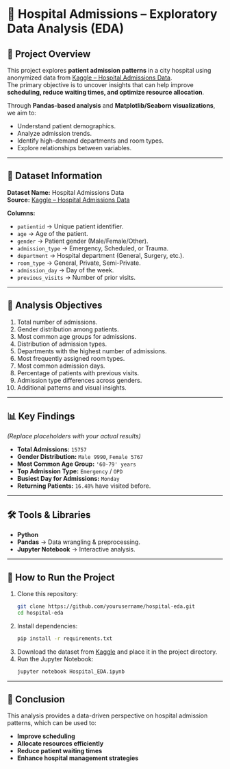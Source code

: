 # 🏥 Hospital Admissions – Exploratory Data Analysis (EDA)

## 📌 Project Overview
This project explores **patient admission patterns** in a city hospital using anonymized data from [Kaggle – Hospital Admissions Data](https://www.kaggle.com/datasets/ashishsahani/hospital-admissions-data).  
The primary objective is to uncover insights that can help improve **scheduling, reduce waiting times, and optimize resource allocation**.

Through **Pandas-based analysis** and **Matplotlib/Seaborn visualizations**, we aim to:
- Understand patient demographics.
- Analyze admission trends.
- Identify high-demand departments and room types.
- Explore relationships between variables.

---

## 📂 Dataset Information
**Dataset Name:** Hospital Admissions Data  
**Source:** [Kaggle – Hospital Admissions Data](https://www.kaggle.com/datasets/ashishsahani/hospital-admissions-data)  

**Columns:**
- `patientid` → Unique patient identifier.
- `age` → Age of the patient.
- `gender` → Patient gender (Male/Female/Other).
- `admission_type` → Emergency, Scheduled, or Trauma.
- `department` → Hospital department (General, Surgery, etc.).
- `room_type` → General, Private, Semi-Private.
- `admission_day` → Day of the week.
- `previous_visits` → Number of prior visits.

---

## 🎯 Analysis Objectives
1. Total number of admissions.
2. Gender distribution among patients.
3. Most common age groups for admissions.
4. Distribution of admission types.
5. Departments with the highest number of admissions.
6. Most frequently assigned room types.
7. Most common admission days.
8. Percentage of patients with previous visits.
9. Admission type differences across genders.
10. Additional patterns and visual insights.

---

## 📊 Key Findings
*(Replace placeholders with your actual results)*  
- **Total Admissions:** `15757`
- **Gender Distribution:** `Male 9990`, `Female 5767`
- **Most Common Age Group:** `'60-79' years`
- **Top Admission Type:** `Emergency` / `OPD` 
- **Busiest Day for Admissions:** `Monday`
- **Returning Patients:** `16.48%` have visited before.

---

## 🛠 Tools & Libraries
- **Python**
- **Pandas** → Data wrangling & preprocessing.
- **Jupyter Notebook** → Interactive analysis.

---

## 🚀 How to Run the Project
1. Clone this repository:
   ```bash
   git clone https://github.com/yourusername/hospital-eda.git
   cd hospital-eda
   ```
2. Install dependencies:
   ```bash
   pip install -r requirements.txt
   ```
3. Download the dataset from [Kaggle](https://www.kaggle.com/datasets/ashishsahani/hospital-admissions-data) and place it in the project directory.
4. Run the Jupyter Notebook:
   ```bash
   jupyter notebook Hospital_EDA.ipynb
   ```

---

## 📌 Conclusion
This analysis provides a data-driven perspective on hospital admission patterns, which can be used to:
- **Improve scheduling**
- **Allocate resources efficiently**
- **Reduce patient waiting times**
- **Enhance hospital management strategies**
